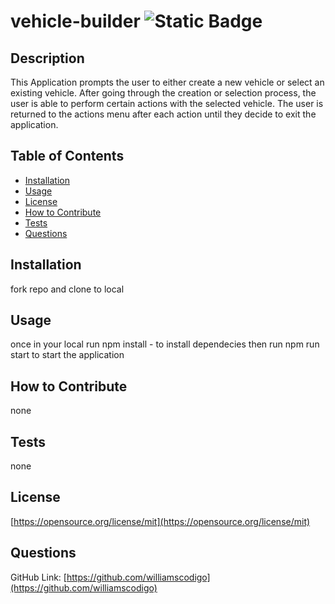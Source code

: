 # vehicle-builder ![Static Badge](https://img.shields.io/badge/license-MIT-blue)

## Description

This Application prompts the user to either create a new vehicle or select an existing vehicle. After going through the creation or selection process, the user is able to perform certain actions with the selected vehicle. The user is returned to the actions menu after each action until they decide to exit the application.

## Table of Contents

- [Installation](#installation)
- [Usage](#usage)
- [License](#license)
- [How to Contribute](#how-to-contribute)
- [Tests](#tests)
- [Questions](#questions)

## Installation

fork repo and clone to local

## Usage

once in your local run npm install - to install dependecies
then run npm run start to start the application

## How to Contribute

none

## Tests

none

## License
[https://opensource.org/license/mit](https://opensource.org/license/mit)



## Questions

GitHub Link: [https://github.com/williamscodigo](https://github.com/williamscodigo)
